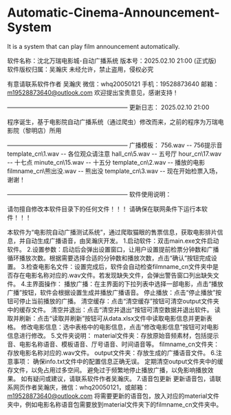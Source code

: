 # Automatic-Cinema-Announcement-System
It is a system that can play film announcement automatically.

软件名称：沈北万瑞电影城-自动广播系统
版本号：2025.02.10 21:00 (正式版)
软件版权归属：吴瀚庆
未经允许，禁止盗用，侵权必究


有意请联系软件作者 吴瀚庆
微信：whq20050121
手机：19528873640
邮箱：m19528873640@outlook.com
欢迎提出宝贵意见，感谢支持！

————————————————————
更新日志：
2025.02.10 21:00

程序诞生，基于电影院自动广播系统（通过爬虫）修改而来，之前的程序为万瑞电影院（黎明店）所用

————————————————————
广播模板：
756.wav                             --  756提示音
template_cn\\1.wav           --  各位观众请注意
hall_cn\\5.wav                    --  五号厅
hour_cn\\17.wav                --  十七点
minute_cn\\15.wav            --  十五分
template_cn\\2.wav           --  播放的电影
filmname_cn\\熊出没.wav  --  熊出没
template_cn\\3.wav           --  现在开始检票入场，谢谢！

————————————————————
软件使用说明：

请勿擅自修改本软件目录下的任何文件！！！
请确保在联网条件下运行本软件！！！

本软件为“电影院自动广播测试系统”，通过爬取猫眼的售票信息，获取电影排片信息，并自动生成广播语音，由吴瀚庆开发。
1.启动软件：双击main.exe文件启动软件。
2.设置参数：启动后会弹出设置窗口，让用户设置提前检票分钟数和广播循环播放次数。根据需要选择合适的分钟数和播放次数，点击“确认”按钮完成设置。
3.检查电影名文件：设置完成后，软件会自动检查filmname_cn文件夹中是否存在电影名称对应的.wav文件。若发现缺失文件，会弹出警告窗口列出缺失文件。
4.主界面操作：
播放广播：在主界面的下拉列表中选择一部电影，点击“播放广播”按钮，软件会根据设置生成并播放广播语音。
停止播放：点击“停止播放”按钮可停止当前播放的广播。
清空缓存：点击“清空缓存”按钮可清空output文件夹中的缓存文件。
清空并退出：点击“清空并退出”按钮可清空数据并退出软件。
读取并刷新：点击“读取并刷新”按钮可从data.xlsx文件中读取电影信息并更新表格。
修改电影信息：选中表格中的电影信息，点击“修改电影信息”按钮可对电影信息进行修改。
5.文件夹说明：
material文件夹：存放原始音频素材，包括提示音、电影名称语音、模板语音、厅号语音、时间语音等。
filmname_cn文件夹：存放电影名称对应的.wav文件。
output文件夹：存放生成的广播语音文件。
6.注意事项：
确保info.txt文件中的配置信息正确无误。
定期清空output文件夹中的缓存文件，以免占用过多空间。
避免过于频繁地停止播放广播，以免影响播放效果。
如有疑问或建议，请联系软件作者吴瀚庆。
7.语音包更新
更新语音包，请联系网页作者吴瀚庆，微信：whq20050121，或邮箱：m19528873640@outlook.com
将需要更新的语音包，放入对应的material文件夹中，例如电影名称语音包需要放到material文件夹下的filmname_cn文件夹中。

